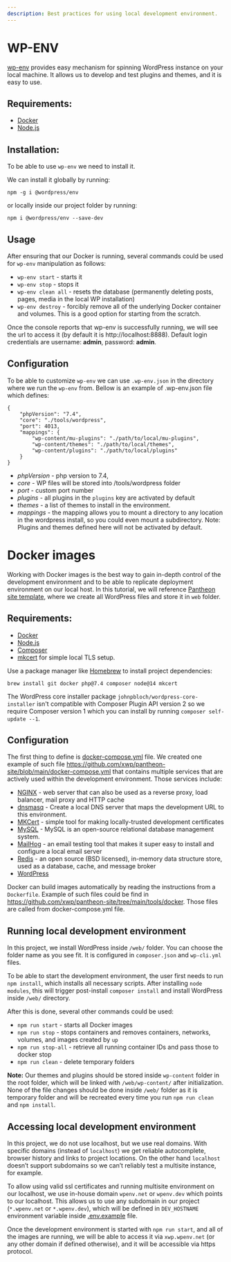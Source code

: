 ```yaml
---
description: Best practices for using local development environment.
---
```

# WP-ENV

[wp-env](https://developer.wordpress.org/block-editor/reference-guides/packages/packages-env/) provides easy mechanism for spinning WordPress instance on your local machine. It allows us to develop and test plugins and themes, and it is easy to use.
## Requirements:

- [Docker](https://www.docker.com)
- [Node.js](https://nodejs.org)
## Installation:

To be able to use `wp-env` we need to install it.

We can install it globally by running:

```npm -g i @wordpress/env```

or locally inside our project folder by running:

```npm i @wordpress/env --save-dev```
## Usage

After ensuring that our Docker is running, several commands could be used for `wp-env` manipulation as follows:

- `wp-env start` - starts it
- `wp-env stop` - stops it
- `wp-env clean all` - resets the database (permanently deleting posts, pages, media in the local WP installation)
- `wp-env destroy` - forcibly remove all of the underlying Docker container and volumes. This is a good option for starting from the scratch.

Once the console reports that wp-env is successfully running, we will see the url to access it (by default it is http://localhost:8888). Default login credentials are username: **admin**, password: **admin**.

## Configuration

To be able to customize `wp-env` we can use `.wp-env.json` in the directory where we run the `wp-env` from.
Bellow is an example of .wp-env.json file which defines:

```
{
 	"phpVersion": "7.4",
  	"core": "./tools/wordpress",
	"port": 4013,
    "mappings": {
        "wp-content/mu-plugins": "./path/to/local/mu-plugins",
        "wp-content/themes": "./path/to/local/themes",
        "wp-content/plugins": "./path/to/local/plugins"
    }
}
```

- *phpVersion* - php version to 7.4,
- *core* - WP files will be stored into /tools/wordpress folder
- *port* - custom port number
- *plugins* - all plugins in the `plugins` key are activated by default
- *themes* - a list of themes to install in the environment.
- *mappings* - the mapping allows you to mount a directory to any location in the wordpress install, so you could even mount a subdirectory. Note: Plugins and themes defined here will not be activated by default.

# Docker images

Working with Docker images is the best way to gain in-depth control of the development environment and to be able to replicate deployment environment on our local host. In this tutorial, we will reference [Pantheon site template](https://github.com/xwp/pantheon-site), where we create all WordPress files and store it in `web` folder.

## Requirements:

- [Docker](https://www.docker.com)
- [Node.js](https://nodejs.org)
- [Composer](https://getcomposer.org)
- [mkcert](https://github.com/FiloSottile/mkcert) for simple local TLS setup.

Use a package manager like  [Homebrew](https://brew.sh/) to install project dependencies:

```
brew install git docker php@7.4 composer node@14 mkcert
```
The WordPress core installer package  `johnpbloch/wordpress-core-installer`  isn't compatible with Composer Plugin API version 2 so we require Composer version 1 which you can install by running  `composer self-update --1`.

## Configuration

The first thing to define is [docker-compose.yml](https://github.com/compose-spec/compose-spec/blob/master/spec.md) file. We created one example of such file https://github.com/xwp/pantheon-site/blob/main/docker-compose.yml that contains multiple services that are actively used within the development environment. Those services include:
- [NGINX](https://www.nginx.com/) - web server that can also be used as a reverse proxy, load balancer, mail proxy and HTTP cache
- [dnsmasq](https://thekelleys.org.uk/dnsmasq/doc.html) - Create a local DNS server that maps the development URL to this environment.
- [MKCert](https://github.com/FiloSottile/mkcert) - simple tool for making locally-trusted development certificates
- [MySQL](https://www.mysql.com/) - MySQL is an open-source relational database management system.
- [MailHog](https://github.com/mailhog/MailHog) - an email testing tool that makes it super easy to install and configure a local email server
- [Redis](https://redis.io/) - an open source (BSD licensed), in-memory data structure store, used as a database, cache, and message broker
- [WordPress](https://hub.docker.com/_/wordpress)

Docker can build images automatically by reading the instructions from a `Dockerfile`. Example of such files could be find in https://github.com/xwp/pantheon-site/tree/main/tools/docker. Those files are called from docker-compose.yml file.

## Running local development environment

In this project, we install WordPress inside `/web/` folder. You can choose the folder name as you see fit. It is configured in `composer.json` and `wp-cli.yml` files.

To be able to start the development environment, the user first needs to run `npm install`, which installs all necessary scripts. After installing `node modules`, this will trigger post-install `composer install` and install WordPress inside `/web/` directory.

After this is done, several other commands could be used:

- `npm run start` - starts all Docker images
- `npm run stop` - stops containers and removes containers, networks, volumes, and images created by `up`
- `npm run stop-all` - retrieve all running container IDs and pass those to docker stop
- `npm run clean` - delete temporary folders

**Note:** Our themes and plugins should be stored inside `wp-content` folder in the root folder, which will be linked with `/web/wp-content/` after initialization. None of the file changes should be done inside `/web/` folder as it is temporary folder and will be recreated every time you run `npm run clean` and `npm install`.

## Accessing local development environment

In this project, we do not use localhost, but we use real domains. With specific domains (instead of `localhost`) we get reliable autocomplete, browser history and links to project locations. On the other hand `localhost` doesn’t support subdomains so we can’t reliably test a multisite instance, for example.

To allow using valid ssl certificates and running multisite environment on our localhost, we use in-house domain `wpenv.net` or `wpenv.dev` which points to our localhost. This allows us to use any subdomain in our project (`*.wpenv.net` or `*.wpenv.dev`), which will be defined in `DEV_HOSTNAME` environment variable inside [.env.example](https://github.com/xwp/pantheon-site/blob/main/.env.example) file.

Once the development environment is started with `npm run start`, and all of the images are running, we will be able to access it via `xwp.wpenv.net` (or any other domain if defined otherwise), and it will be accessible via https protocol.


